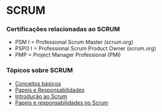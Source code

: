 # SCRUM

### Certificações relacionadas ao SCRUM
- PSM I = Professional Scrum Master (scrum.org)
- PSPO I = Professional Scrum Product Owner (scrum.org)
- PMP = Project Manager Professional (PMI)

### Tópicos sobre SCRUM
- [Conceitos básicos](./conceitos-basicos.md)
- [Papeis e Responsabilidades](./papeis-e-responsabilidades.md)
- [Introdução ao Scrum](./introducao-scrum.md)
- [Papeis e responsabilidades no Scrum](./papeis-e-responsabilidades.md)
